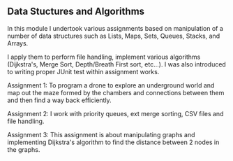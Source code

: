 ## Data Stuctures and Algorithms

In this module I undertook various assignments based on manipulation of a number of data structures such as Lists, Maps, Sets, Queues, Stacks, and Arrays. 

I apply them to perform file handling, implement various algorithms (Dijkstra's, Merge Sort, Depth/Breath First sort, etc...). I was also introduced to writing proper JUnit test within assignment works.

Assignment 1: To program a drone to explore an underground world and map out the maze formed by the chambers and connections between them and then find a way back efficiently.

Assignment 2: I work with priority queues, ext merge sorting, CSV files and file handling.

Assignment 3: This assignment is about manipulating graphs and implementing Dijkstra's algorithm to find the distance between 2 nodes in the graphs. 

